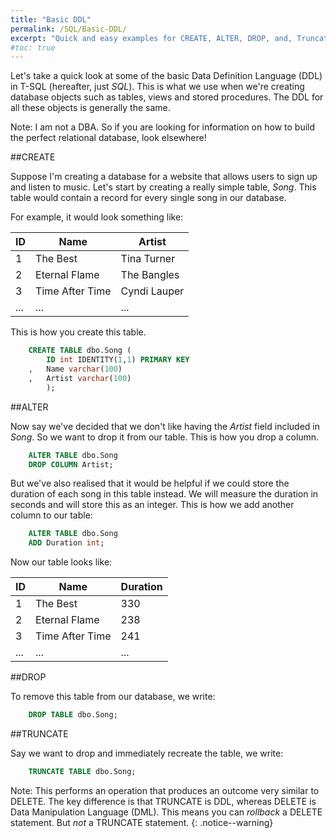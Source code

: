 ```yaml
---
title: "Basic DDL"
permalink: /SQL/Basic-DDL/
excerpt: "Quick and easy examples for CREATE, ALTER, DROP, and, Truncate."
#toc: true
---
```


Let's take a quick look at some of the basic Data Definition Language (DDL) in T-SQL (hereafter, just _SQL_).
This is what we use when we're creating database objects such as tables, views and stored procedures.
The DDL for all these objects is generally the same. 

Note: I am not a DBA. So if you are looking for information on how to build the perfect relational database, look elsewhere!


##CREATE

Suppose I'm creating a database for a website that allows users to sign up and listen to music. 
Let's start by creating a really simple table, _Song_. 
This table would contain a record for every single song in our database.

For example, it would look something like:

ID|Name|Artist
---|---|---
1|The Best|Tina Turner
2|Eternal Flame|The Bangles
3|Time After Time|Cyndi Lauper
...|...|...

This is how you create this table.
```sql
	CREATE TABLE dbo.Song (
		ID int IDENTITY(1,1) PRIMARY KEY
	,	Name varchar(100)
	,	Artist varchar(100)
		);
```

##ALTER

Now say we've decided that we don't like having the _Artist_ field included in _Song_. 
So we want to drop it from our table. 
This is how you drop a column.

```sql
	ALTER TABLE dbo.Song
	DROP COLUMN Artist;
```

But we've also realised that it would be helpful if we could store the duration of each song in this table instead.
We will measure the duration in seconds and will store this as an integer.
This is how we add another column to our table:

```sql
	ALTER TABLE dbo.Song
	ADD Duration int;
```

Now our table looks like:

ID|Name|Duration
---|---|---
1|The Best|330
2|Eternal Flame|238
3|Time After Time|241
...|...|...

##DROP

To remove this table from our database, we write:

```sql
	DROP TABLE dbo.Song;
```

##TRUNCATE

Say we want to drop and immediately recreate the table, we write:

```sql
	TRUNCATE TABLE dbo.Song;
```

Note: This performs an operation that produces an outcome very similar to DELETE. The key difference is that TRUNCATE is DDL, whereas DELETE is Data Manipulation Language (DML).
This means you can _rollback_ a DELETE statement. But _not_ a TRUNCATE statement.
{: .notice--warning}











